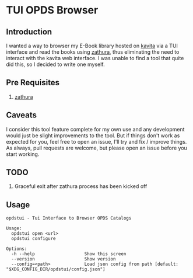 # TUI OPDS Browser
## Introduction
I wanted a way to browser my E-Book library hosted on [kavita](https://www.kavitareader.com/) via a TUI interface and
read the books using [zathura](https://pwmt.org/projects/zathura/), thus eliminating the need to interact with the kavita web interface. 
I was unable to find a tool that quite did this, so I decided to write one myself.

## Pre Requisites
1. [zathura](https://pwmt.org/projects/zathura/)

## Caveats
I consider this tool feature complete for my own use and any development would just be slight improvements to the tool.
But if things don't work as expected for you, feel free to open an issue, I'll try and fix / improve things. As always, pull requests are welcome, but please open an issue before you start working.

## TODO
1. Graceful exit after zathura process has been kicked off

## Usage

```
opdstui - Tui Interface to Browser OPDS Catalogs

Usage:
  opdstui open <url>
  opdstui configure

Options:
  -h --help                   Show this screen  
  --version                   Show version
  --config=<path>             Load json config from path [default: "$XDG_CONFIG_DIR/opdstui/config.json"]
```
